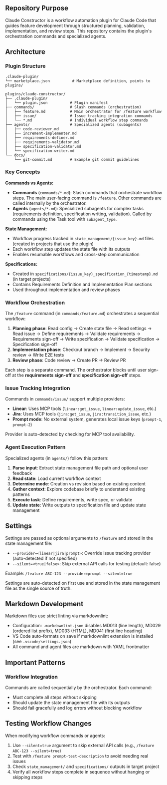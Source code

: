 ## Repository Purpose

Claude Constructor is a workflow automation plugin for Claude Code that guides feature development through structured planning, validation, implementation, and review steps. This repository contains the plugin's orchestration commands and specialized agents.

## Architecture

### Plugin Structure

```text
.claude-plugin/
└── marketplace.json          # Marketplace definition, points to plugins/

plugins/claude-constructor/
├── .claude-plugin/
│   └── plugin.json          # Plugin manifest
├── commands/                # Slash commands (orchestration)
│   ├── feature.md           # Main orchestrator for /feature workflow
│   ├── issue/               # Issue tracking integration commands
│   └── *.md                 # Individual workflow step commands
├── agents/                  # Specialized agents (subagents)
│   ├── code-reviewer.md
│   ├── increment-implementer.md
│   ├── requirements-definer.md
│   ├── requirements-validator.md
│   ├── specification-validator.md
│   └── specification-writer.md
└── docs/
    └── git-commit.md        # Example git commit guidelines
```

### Key Concepts

**Commands vs Agents:**

- **Commands** (`commands/*.md`): Slash commands that orchestrate workflow steps. The main user-facing command is `/feature`. Other commands are called internally by the orchestrator.
- **Agents** (`agents/*.md`): Specialized subagents for complex tasks (requirements definition, specification writing, validation). Called by commands using the Task tool with `subagent_type`.

**State Management:**

- Workflow progress tracked in `state_management/{issue_key}.md` files (created in projects that use the plugin)
- Each workflow step updates the state file with its outputs
- Enables resumable workflows and cross-step communication

**Specifications:**

- Created in `specifications/{issue_key}_specification_{timestamp}.md` (in target projects)
- Contains Requirements Definition and Implementation Plan sections
- Used throughout implementation and review phases

### Workflow Orchestration

The `/feature` command (in `commands/feature.md`) orchestrates a sequential workflow:

1. **Planning phase**: Read config → Create state file → Read settings → Read issue → Define requirements → Validate requirements → Requirements sign-off → Write specification → Validate specification → Specification sign-off
2. **Implementation phase**: Checkout branch → Implement → Security review → Write E2E tests
3. **Review phase**: Code review → Create PR → Review PR

Each step is a separate command. The orchestrator blocks until user sign-off at the **requirements sign-off** and **specification sign-off** steps.

### Issue Tracking Integration

Commands in `commands/issue/` support multiple providers:

- **Linear**: Uses MCP tools (`linear:get_issue`, `linear:update_issue`, etc.)
- **Jira**: Uses MCP tools (`jira:get_issue`, `jira:transition_issue`, etc.)
- **Prompt mode**: No external system, generates local issue keys (`prompt-1`, `prompt-2`)

Provider is auto-detected by checking for MCP tool availability.

### Agent Execution Pattern

Specialized agents (in `agents/`) follow this pattern:

1. **Parse input**: Extract state management file path and optional user feedback
2. **Read state**: Load current workflow context
3. **Determine mode**: Creation vs revision based on existing content
4. **Gather context**: Explore codebase briefly to understand existing patterns
5. **Execute task**: Define requirements, write spec, or validate
6. **Update state**: Write outputs to specification file and update state management

## Settings

Settings are passed as optional arguments to `/feature` and stored in the state management file:

- `--provider=<linear|jira|prompt>`: Override issue tracking provider (auto-detected if not specified)
- `--silent=<true|false>`: Skip external API calls for testing (default: false)

Example: `/feature ABC-123 --provider=prompt --silent=true`

Settings are auto-detected on first use and stored in the state management file as the single source of truth.

## Markdown Development

Markdown files use strict linting via markdownlint:

- Configuration: `.markdownlint.json` disables MD013 (line length), MD029 (ordered list prefix), MD033 (HTML), MD041 (first line heading)
- VS Code auto-formats on save if markdownlint extension is installed (see `.vscode/settings.json`)
- All command and agent files are markdown with YAML frontmatter

## Important Patterns

### Workflow Integration

Commands are called sequentially by the orchestrator. Each command:

- Must complete all steps without skipping
- Should update the state management file with its outputs
- Should fail gracefully and log errors without blocking workflow

## Testing Workflow Changes

When modifying workflow commands or agents:

1. Use `--silent=true` argument to skip external API calls (e.g., `/feature ABC-123 --silent=true`)
2. Test with `/feature prompt-test-description` to avoid needing real issues
3. Check `state_management/` and `specifications/` outputs in target project
4. Verify all workflow steps complete in sequence without hanging or skipping steps
